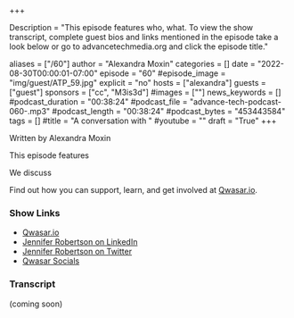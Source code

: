 +++

Description = "This episode features who, what. To view the show transcript, complete guest bios and links mentioned in the episode take a look below or go to advancetechmedia.org and click the episode title."

aliases = ["/60"]
author = "Alexandra Moxin"
categories = []
date = "2022-08-30T00:00:01-07:00"
episode = "60"
#episode_image = "img/guest/ATP_59.jpg"
explicit = "no"
hosts = ["alexandra"]
guests = ["guest"]
sponsors = ["cc", "M3is3d"]
#images = [""]
news_keywords = []
#podcast_duration = "00:38:24"
#podcast_file = "advance-tech-podcast-060-.mp3"
#podcast_length = "00:38:24"
#podcast_bytes = "453443584"
tags = []
#title = "A conversation with "
#youtube = ""
draft = "True"
+++

Written by Alexandra Moxin

This episode features 

We discuss 

Find out how you can support, learn, and get involved at [Qwasar.io](https://qwasar.io/).

### Show Links
* [Qwasar.io](https://qwasar.io/)
* [Jennifer Robertson on LinkedIn](https://linkedin.com/username)
* [Jennifer Robertson on Twitter](https://twitter.com/username)
* [Qwasar Socials]()


### Transcript
(coming soon)
